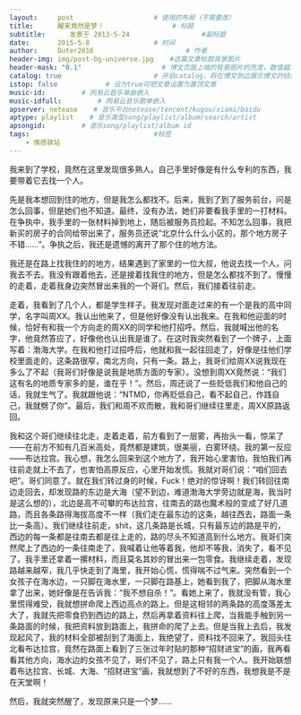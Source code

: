```yaml
---
layout:     post   				    # 使用的布局（不需要改）
title:      醒来竟然是梦！ 				# 标题 
subtitle:      发表于 2013-5-24                  #副标题
date:       2015-5-8 				# 时间
author:     Duter2016 						# 作者
header-img: img/post-bg-universe.jpg 	#这篇文章标题背景图片
header-mask: "0.1"                    # 博文页面上端的背景图片的亮度，数值越大越黑暗
catalog: true 						# 开启catalog，将在博文侧边展示博文的结构
istop: false            # 设为true可把文章设置为置顶文章
music-id:         # 网易云音乐单曲嵌入
music-idfull:         # 网易云音乐歌单嵌入
apserver: netease    # 音乐平台netease/tencent/kugou/xiami/baidu
aptype: playlist    # 音乐类型song/playlist/album/search/artist
apsongid:         # 音乐song/playlist/album id
tags:								#标签
    - 情感驿站
---
```


我来到了学校，竟然在这里发现很多熟人。自己手里好像是有什么专利的东西，我要带着它去找一个人。  

先是我本想回到住的地方，但是我怎么都找不。后来，我到了到了服务前台，问是怎么回事，但是她们也不知道。最终，没有办法，她们非要看我手里的一打材料。在争执中，我手里的一张材料掉到地上，随后被服务员捡起。不知怎么回事，我把新买的房子的合同给带出来了，服务员还说“北京什么什么小区的，那个地方房子不错……”。争执之后，我还是遗憾的离开了那个住的地方法。  

我还是在路上找我住的的地方，结果遇到了家里的一位大叔，他说去找一个人，问我去不去。我没有跟着他去，还是接着找我住的地方，但是怎么都找不到了。慢慢的走着，走着我身边突然冒出来我的一个哥们。然后，我们接着往前走。  

走着，我看到了几个人，都是学生样子。我发现对面走过来的有一个是我的高中同学，名字叫周XX。我认出他来了，但是他好像没有认出我来。在我和他迎面的时候，恰好有和我一个方向走的周XX的同学和他打招呼。然后，我就喊出他的名字，他竟然答应了，好像他也认出我是谁了。在这时我突然看到了一个牌子，上面写着：渤海大学。在我和他打过招呼后，他就和我一起往回走了，好像是往他们学校里面走的，这条路很窄，南北方向，只有一条。路上，我哥们给周XX说我现在多么了不起（我哥们好像是说我是地质方面的专家）。没想到周XX竟然说：“我们这有名的地质专家多的是，谁在乎！”。然后，周还说了一些贬低我们和他自己的话，我就生气了。我就跟他说：“NTMD，你再贬低自己，看不起自己，作践自己，我就劈了你”。最后，我们和周不欢而散，我和哥们继续往里走，周XX原路返回。  

我和这个哥们继续往北走，走着走着，前方看到了一层雾，再抬头一看，惊呆了——在前方不知有几百米高处，竟然都是建筑，很美丽，白雾环绕。我的第一反应——布达拉宫。我心想，我怎么回来到这个地方了，我开始心里害怕，我怕我们再往前走就上不去了，也害怕高原反应，心里开始发慌。我就对哥们说：“咱们回去吧”。哥们同意了。就在我们转过身的时候，Fuck！绝对的惊讶啊！我们转回往南边走回去，却发现路的东边是大海（望不到边，难道渤海大学旁边就是海，我当时是这么想的），北边是高不可攀的布达拉宫，往南去的路也魔术般的变成了好几道路，而且各条路得海拔高度不一样（我们走在最东边的这条，越往西去，路面一条比一条高）。我们继续往前走，shit，这几条路是长城，只有最东边的路是平的，西边的每一条都是往南去都是往上走的，路的尽头不知道高到什么地方。我哥们突然爬上了西边的一条往南走了，我喊着让他等着我，他却不等我，消失了，看不见了。我手里还拿着一摞材料，而且莫名其妙的冒出来一包零食。我继续走着，发现路越来越窄，我几乎快走到了海里，我开始心慌，慌得喘不过气来。突然看到一个女孩子在海水边，一只脚在海水里，一只脚在路基上，她看到我了，把脚从海水里拿了出来，她好像是在告诉我：“我不想自杀！”。看她上来了，我就没有管，我心里慌得难受，我就想拼命爬上西边高点的路上。但是这相邻的两条路的高度落差太大了，我就先把零食扔到西边的路上，然后再拿着资料往上爬，当我能手触到另一条路面的时候，我把资料放到路面上，我拼命的爬了上去。但是当我上去后，我发现起风了，我的材料全部被刮到了海面上，我绝望了，资料找不回来了。我回头往北看布达拉宫，竟然在路面上看到了三张过年时贴的那种“招财进宝”的画，我再看看其他方向，海水边的女孩不见了，哥们不见了，路上只有我一个人。我开始联想着布达拉宫、长城、大海、“招财进宝”画，我就想到了不好的东西，我想我是不是在天堂啊！  

然后，我就突然醒了，发现原来只是一个梦……
